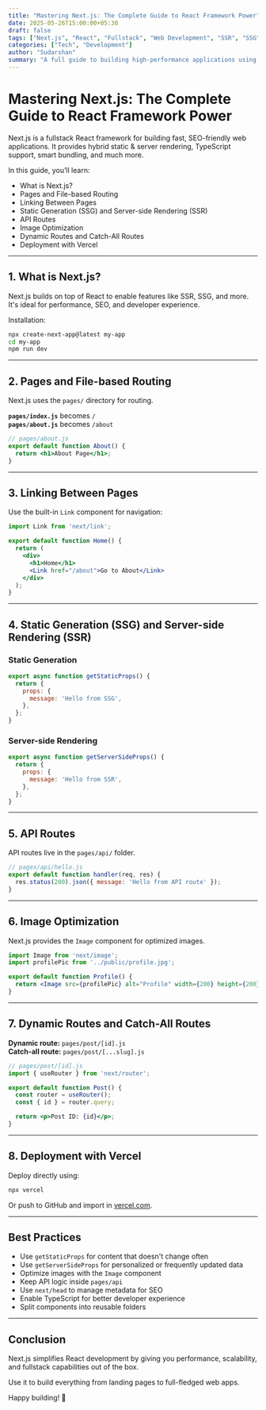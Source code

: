 ```yaml
---
title: "Mastering Next.js: The Complete Guide to React Framework Power"
date: 2025-05-26T15:00:00+05:30
draft: false
tags: ["Next.js", "React", "Fullstack", "Web Development", "SSR", "SSG", "API Routes"]
categories: ["Tech", "Development"]
author: "Sudarshan"
summary: "A full guide to building high-performance applications using Next.js, covering routing, data fetching, API routes, and deployment."
---
```


# Mastering Next.js: The Complete Guide to React Framework Power

Next.js is a fullstack React framework for building fast, SEO-friendly web applications. It provides hybrid static & server rendering, TypeScript support, smart bundling, and much more.

In this guide, you’ll learn:

- What is Next.js?  
- Pages and File-based Routing  
- Linking Between Pages  
- Static Generation (SSG) and Server-side Rendering (SSR)  
- API Routes  
- Image Optimization  
- Dynamic Routes and Catch-All Routes  
- Deployment with Vercel  

---

## 1. What is Next.js?

Next.js builds on top of React to enable features like SSR, SSG, and more. It's ideal for performance, SEO, and developer experience.

Installation:

```bash
npx create-next-app@latest my-app
cd my-app
npm run dev
```

---

## 2. Pages and File-based Routing

Next.js uses the `pages/` directory for routing.

**`pages/index.js`** becomes `/`  
**`pages/about.js`** becomes `/about`

```jsx
// pages/about.js
export default function About() {
  return <h1>About Page</h1>;
}
```

---

## 3. Linking Between Pages

Use the built-in `Link` component for navigation:

```jsx
import Link from 'next/link';

export default function Home() {
  return (
    <div>
      <h1>Home</h1>
      <Link href="/about">Go to About</Link>
    </div>
  );
}
```

---

## 4. Static Generation (SSG) and Server-side Rendering (SSR)

### Static Generation

```jsx
export async function getStaticProps() {
  return {
    props: {
      message: 'Hello from SSG',
    },
  };
}
```

### Server-side Rendering

```jsx
export async function getServerSideProps() {
  return {
    props: {
      message: 'Hello from SSR',
    },
  };
}
```

---

## 5. API Routes

API routes live in the `pages/api/` folder.

```js
// pages/api/hello.js
export default function handler(req, res) {
  res.status(200).json({ message: 'Hello from API route' });
}
```

---

## 6. Image Optimization

Next.js provides the `Image` component for optimized images.

```jsx
import Image from 'next/image';
import profilePic from '../public/profile.jpg';

export default function Profile() {
  return <Image src={profilePic} alt="Profile" width={200} height={200} />;
}
```

---

## 7. Dynamic Routes and Catch-All Routes

**Dynamic route:** `pages/post/[id].js`  
**Catch-all route:** `pages/post/[...slug].js`

```jsx
// pages/post/[id].js
import { useRouter } from 'next/router';

export default function Post() {
  const router = useRouter();
  const { id } = router.query;

  return <p>Post ID: {id}</p>;
}
```

---

## 8. Deployment with Vercel

Deploy directly using:

```bash
npx vercel
```

Or push to GitHub and import in [vercel.com](https://vercel.com).

---

## Best Practices

- Use `getStaticProps` for content that doesn't change often  
- Use `getServerSideProps` for personalized or frequently updated data  
- Optimize images with the `Image` component  
- Keep API logic inside `pages/api`  
- Use `next/head` to manage metadata for SEO  
- Enable TypeScript for better developer experience  
- Split components into reusable folders  

---

## Conclusion

Next.js simplifies React development by giving you performance, scalability, and fullstack capabilities out of the box.

Use it to build everything from landing pages to full-fledged web apps.

Happy building! 🚀
